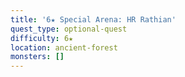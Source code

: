 ```yaml
---
title: '6★ Special Arena: HR Rathian'
quest_type: optional-quest
difficulty: 6★
location: ancient-forest
monsters: []
---
```

